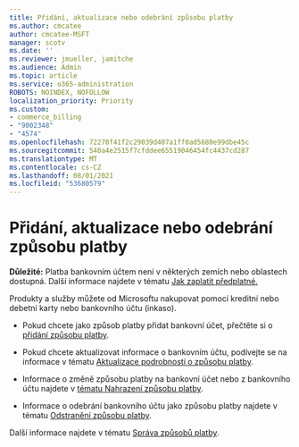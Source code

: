 ```yaml
---
title: Přidání, aktualizace nebo odebrání způsobu platby
ms.author: cmcatee
author: cmcatee-MSFT
manager: scotv
ms.date: ''
ms.reviewer: jmueller, jamitche
ms.audience: Admin
ms.topic: article
ms.service: o365-administration
ROBOTS: NOINDEX, NOFOLLOW
localization_priority: Priority
ms.custom:
- commerce_billing
- "9002348"
- "4574"
ms.openlocfilehash: 72278f41f2c29039d407a1ff0ad5680e99dbe45c
ms.sourcegitcommit: 540a4e2515f7cfddee65519046454fc4437cd287
ms.translationtype: MT
ms.contentlocale: cs-CZ
ms.lasthandoff: 08/01/2021
ms.locfileid: "53680579"
---
```

# <a name="add-update-or-remove-payment-method"></a>Přidání, aktualizace nebo odebrání způsobu platby

**Důležité:** Platba bankovním účtem není v některých zemích nebo oblastech dostupná. Další informace najdete v tématu [Jak zaplatit předplatné.](/microsoft-365/commerce/billing-and-payments/pay-for-your-subscription) 

Produkty a služby můžete od Microsoftu nakupovat pomocí kreditní nebo debetní karty nebo bankovního účtu (inkaso).

- Pokud chcete jako způsob platby přidat bankovní účet, přečtěte si o [přidání způsobu platby](/microsoft-365/commerce/billing-and-payments/manage-payment-methods#add-a-payment-method).

- Pokud chcete aktualizovat informace o bankovním účtu, podívejte se na informace v tématu [Aktualizace podrobností o způsobu platby](/microsoft-365/commerce/billing-and-payments/manage-payment-methods#update-payment-method-details).

- Informace o změně způsobu platby na bankovní účet nebo z bankovního účtu najdete v [tématu Nahrazení způsobu platby](/microsoft-365/commerce/billing-and-payments/manage-payment-methods#replace-a-payment-method).

- Informace o odebrání bankovního účtu jako způsobu platby najdete v tématu [Odstranění způsobu platby](/microsoft-365/commerce/billing-and-payments/manage-payment-methods#delete-a-payment-method).

Další informace najdete v tématu [Správa způsobů platby](/microsoft-365/commerce/billing-and-payments/manage-payment-methods).
